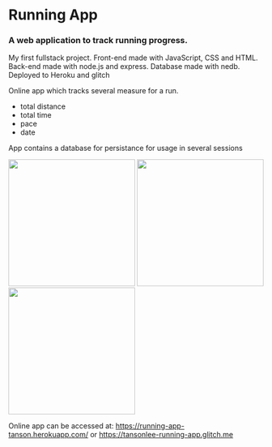 # Running App

### A web application to track running progress.

My first fullstack project. Front-end made with JavaScript, CSS and HTML. Back-end made with node.js and express. Database made with nedb. Deployed to Heroku and glitch

Online app which tracks several measure for a run.
* total distance
* total time
* pace
* date

App contains a database for persistance for usage in several sessions

<img src="images/img1" width="250px">
<img src="images/img2" width="250px">
<img src="images/img3" width="250px">

Online app can be accessed at: 
https://running-app-tanson.herokuapp.com/
or
https://tansonlee-running-app.glitch.me
